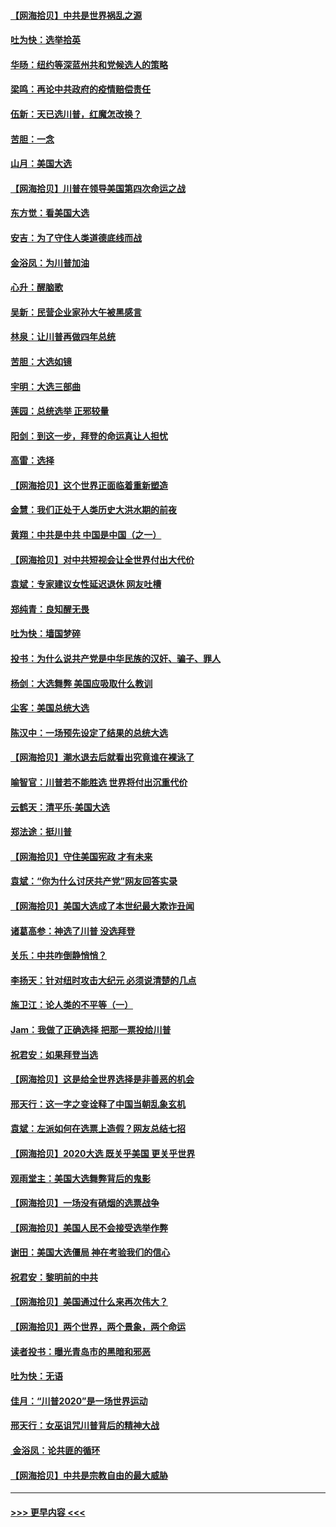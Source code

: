 #### [【网海拾贝】中共是世界祸乱之源](../pages/nsc993/n12555353.md?t=11172102) 
#### [吐为快：选举拾英](../pages/nsc993/n12555041.md?t=11172102) 
#### [华旸：纽约等深蓝州共和党候选人的策略](../pages/nsc993/n12554309.md?t=11172102) 
#### [梁鸣：再论中共政府的疫情赔偿责任](../pages/nsc993/n12553012.md?t=11172102) 
#### [伍新：天已选川普，红魔怎改换？](../pages/nsc993/n12552970.md?t=11172102) 
#### [苦胆：一念](../pages/nsc993/n12552957.md?t=11172102) 
#### [山月：美国大选](../pages/nsc993/n12552446.md?t=11172102) 
#### [【网海拾贝】川普在领导美国第四次命运之战](../pages/nsc993/n12551973.md?t=11172102) 
#### [东方觉：看美国大选](../pages/nsc993/n12551647.md?t=11172102) 
#### [安吉：为了守住人类道德底线而战](../pages/nsc993/n12551111.md?t=11172102) 
#### [金浴凤：为川普加油](../pages/nsc993/n12551085.md?t=11172102) 
#### [心升：醒脑歌](../pages/nsc993/n12550984.md?t=11172102) 
#### [吴新：民营企业家孙大午被黑感言](../pages/nsc993/n12550656.md?t=11172102) 
#### [林泉：让川普再做四年总统](../pages/nsc993/n12550640.md?t=11172102) 
#### [苦胆：大选如镜](../pages/nsc993/n12550630.md?t=11172102) 
#### [宇明：大选三部曲](../pages/nsc993/n12550603.md?t=11172102) 
#### [莲园：总统选举 正邪较量](../pages/nsc993/n12550594.md?t=11172102) 
#### [阳剑：到这一步，拜登的命运真让人担忧](../pages/nsc993/n12549093.md?t=11172102) 
#### [高雷：选择](../pages/nsc993/n12549087.md?t=11172102) 
#### [【网海拾贝】这个世界正面临着重新塑造](../pages/nsc993/n12548326.md?t=11172102) 
#### [金慧：我们正处于人类历史大洪水期的前夜](../pages/nsc993/n12547914.md?t=11172102) 
#### [黄翔：中共是中共 中国是中国（之一）](../pages/nsc993/n12547576.md?t=11172102) 
#### [【网海拾贝】对中共短视会让全世界付出大代价](../pages/nsc993/n12546043.md?t=11172102) 
#### [袁斌：专家建议女性延迟退休 网友吐槽](../pages/nsc993/n12545424.md?t=11172102) 
#### [郑纯青：良知醒无畏](../pages/nsc993/n12545394.md?t=11172102) 
#### [吐为快：墙国梦碎](../pages/nsc993/n12545309.md?t=11172102) 
#### [投书：为什么说共产党是中华民族的汉奸、骗子、罪人](../pages/nsc993/n12545089.md?t=11172102) 
#### [杨剑：大选舞弊 美国应吸取什么教训](../pages/nsc993/n12543937.md?t=11172102) 
#### [尘客：美国总统大选](../pages/nsc993/n12543828.md?t=11172102) 
#### [陈汉中：一场预先设定了结果的总统大选](../pages/nsc993/n12543564.md?t=11172102) 
#### [【网海拾贝】潮水退去后就看出究竟谁在裸泳了](../pages/nsc993/n12543321.md?t=11172102) 
#### [喻智官：川普若不能胜选 世界将付出沉重代价](../pages/nsc993/n12541352.md?t=11172102) 
#### [云鹤天：清平乐‧美国大选](../pages/nsc993/n12540916.md?t=11172102) 
#### [郑法途：挺川普](../pages/nsc993/n12540898.md?t=11172102) 
#### [【网海拾贝】守住美国宪政 才有未来](../pages/nsc993/n12540423.md?t=11172102) 
#### [袁斌：“你为什么讨厌共产党”网友回答实录](../pages/nsc993/n12540208.md?t=11172102) 
#### [【网海拾贝】美国大选成了本世纪最大欺诈丑闻](../pages/nsc993/n12538029.md?t=11172102) 
#### [诸葛高参：神选了川普 没选拜登](../pages/nsc993/n12537664.md?t=11172102) 
#### [关乐：中共咋倒静悄悄？](../pages/nsc993/n12537615.md?t=11172102) 
#### [李扬天：针对纽时攻击大纪元 必须说清楚的几点](../pages/nsc993/n12536001.md?t=11172102) 
#### [施卫江：论人类的不平等（一）](../pages/nsc993/n12535700.md?t=11172102) 
#### [Jam：我做了正确选择 把那一票投给川普](../pages/nsc993/n12535743.md?t=11172102) 
#### [祝君安：如果拜登当选](../pages/nsc993/n12535726.md?t=11172102) 
#### [【网海拾贝】这是给全世界选择是非善恶的机会](../pages/nsc993/n12535061.md?t=11172102) 
#### [邢天行：这一字之变诠释了中国当朝乱象玄机](../pages/nsc993/n12533446.md?t=11172102) 
#### [袁斌：左派如何在选票上造假？网友总结七招](../pages/nsc993/n12533180.md?t=11172102) 
#### [【网海拾贝】2020大选 既关乎美国 更关乎世界](../pages/nsc993/n12533161.md?t=11172102) 
#### [观雨堂主：美国大选舞弊背后的鬼影](../pages/nsc993/n12533153.md?t=11172102) 
#### [【网海拾贝】一场没有硝烟的选票战争](../pages/nsc993/n12531883.md?t=11172102) 
#### [【网海拾贝】美国人民不会接受选举作弊](../pages/nsc993/n12528850.md?t=11172102) 
#### [谢田：美国大选僵局 神在考验我们的信心](../pages/nsc993/n12527932.md?t=11172102) 
#### [祝君安：黎明前的中共](../pages/nsc993/n12524071.md?t=11172102) 
#### [【网海拾贝】美国通过什么来再次伟大？](../pages/nsc993/n12523844.md?t=11172102) 
#### [【网海拾贝】两个世界，两个景象，两个命运](../pages/nsc993/n12521419.md?t=11172102) 
#### [读者投书：曝光青岛市的黑暗和邪恶](../pages/nsc993/n12520988.md?t=11172102) 
#### [吐为快：无语](../pages/nsc993/n12518588.md?t=11172102) 
#### [佳月：“川普2020”是一场世界运动](../pages/nsc993/n12518581.md?t=11172102) 
#### [邢天行：女巫诅咒川普背后的精神大战](../pages/nsc993/n12517257.md?t=11172102) 
#### [ 金浴凤：论共匪的循环](../pages/nsc993/n12517133.md?t=11172102) 
#### [【网海拾贝】中共是宗教自由的最大威胁](../pages/nsc993/n12516879.md?t=11172102) 

----
#### [ >>> 更早内容 <<< ](../indexes/nsc993-earlier.md)
